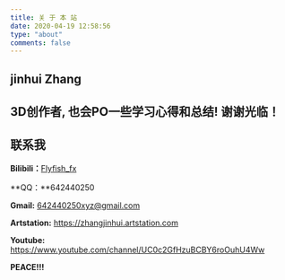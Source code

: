 ```yaml
---
title: 关 于 本 站
date: 2020-04-19 12:58:56
type: "about"
comments: false
---
```


## jinhui Zhang

## 3D创作者, 也会PO一些学习心得和总结! 谢谢光临！

## 联系我

**Bilibili：**<a href="https://space.bilibili.com/26582257">Flyfish_fx</a>

**QQ：**642440250

**Gmail:** 642440250xyz@gmail.com

**Artstation:** https://zhangjinhui.artstation.com

**Youtube:** https://www.youtube.com/channel/UC0c2GfHzuBCBY6roOuhU4Ww


**PEACE!!!** 

